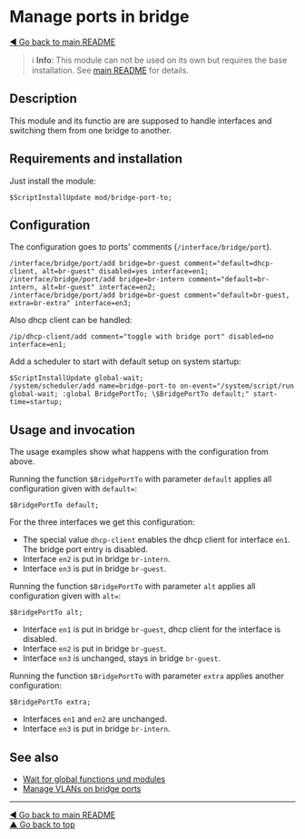 Manage ports in bridge
======================

[◀ Go back to main README](../../README.md)

> ℹ️️ **Info**: This module can not be used on its own but requires the base
> installation. See [main README](../../README.md) for details.

Description
-----------

This module and its functio are are supposed to handle interfaces and
switching them from one bridge to another.

Requirements and installation
-----------------------------

Just install the module:

    $ScriptInstallUpdate mod/bridge-port-to;

Configuration
-------------

The configuration goes to ports' comments (`/interface/bridge/port`).

    /interface/bridge/port/add bridge=br-guest comment="default=dhcp-client, alt=br-guest" disabled=yes interface=en1;
    /interface/bridge/port/add bridge=br-intern comment="default=br-intern, alt=br-guest" interface=en2;
    /interface/bridge/port/add bridge=br-guest comment="default=br-guest, extra=br-extra" interface=en3;

Also dhcp client can be handled:

    /ip/dhcp-client/add comment="toggle with bridge port" disabled=no interface=en1;

Add a scheduler to start with default setup on system startup:

    $ScriptInstallUpdate global-wait;
    /system/scheduler/add name=bridge-port-to on-event="/system/script/run global-wait; :global BridgePortTo; \$BridgePortTo default;" start-time=startup;

Usage and invocation
--------------------

The usage examples show what happens with the configuration from above.

Running the function `$BridgePortTo` with parameter `default` applies all
configuration given with `default=`:

    $BridgePortTo default;

For the three interfaces we get this configuration:

* The special value `dhcp-client` enables the dhcp client for interface `en1`. The bridge port entry is disabled.
* Interface `en2` is put in bridge `br-intern`.
* Interface `en3` is put in bridge `br-guest`.

Running the function `$BridgePortTo` with parameter `alt` applies all
configuration given with `alt=`:

    $BridgePortTo alt;

* Interface `en1` is put in bridge `br-guest`, dhcp client for the interface is disabled.
* Interface `en2` is put in bridge `br-guest`.
* Interface `en3` is unchanged, stays in bridge `br-guest`.

Running the function `$BridgePortTo` with parameter `extra` applies another
configuration:

    $BridgePortTo extra;

* Interfaces `en1` and `en2` are unchanged.
* Interface `en3` is put in bridge `br-intern`.

See also
--------

* [Wait for global functions und modules](../global-wait.md)
* [Manage VLANs on bridge ports](bridge-port-vlan.md)

---
[◀ Go back to main README](../../README.md)  
[▲ Go back to top](#top)
